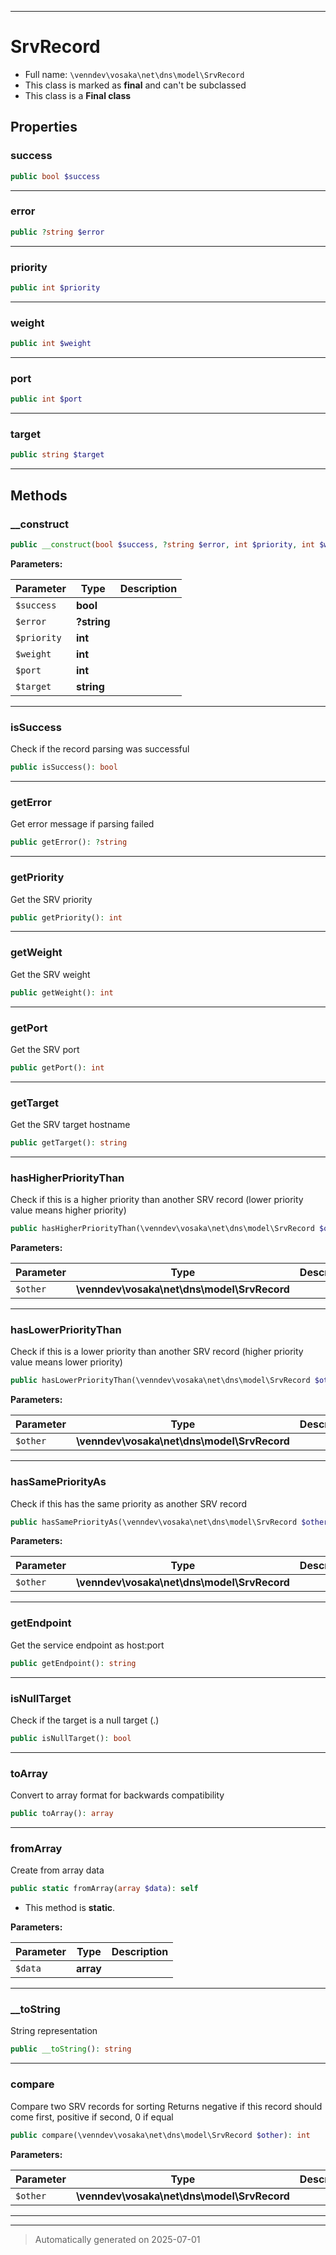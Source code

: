 ***

# SrvRecord





* Full name: `\venndev\vosaka\net\dns\model\SrvRecord`
* This class is marked as **final** and can't be subclassed
* This class is a **Final class**



## Properties


### success



```php
public bool $success
```






***

### error



```php
public ?string $error
```






***

### priority



```php
public int $priority
```






***

### weight



```php
public int $weight
```






***

### port



```php
public int $port
```






***

### target



```php
public string $target
```






***

## Methods


### __construct



```php
public __construct(bool $success, ?string $error, int $priority, int $weight, int $port, string $target): mixed
```








**Parameters:**

| Parameter | Type | Description |
|-----------|------|-------------|
| `$success` | **bool** |  |
| `$error` | **?string** |  |
| `$priority` | **int** |  |
| `$weight` | **int** |  |
| `$port` | **int** |  |
| `$target` | **string** |  |





***

### isSuccess

Check if the record parsing was successful

```php
public isSuccess(): bool
```












***

### getError

Get error message if parsing failed

```php
public getError(): ?string
```












***

### getPriority

Get the SRV priority

```php
public getPriority(): int
```












***

### getWeight

Get the SRV weight

```php
public getWeight(): int
```












***

### getPort

Get the SRV port

```php
public getPort(): int
```












***

### getTarget

Get the SRV target hostname

```php
public getTarget(): string
```












***

### hasHigherPriorityThan

Check if this is a higher priority than another SRV record
(lower priority value means higher priority)

```php
public hasHigherPriorityThan(\venndev\vosaka\net\dns\model\SrvRecord $other): bool
```








**Parameters:**

| Parameter | Type | Description |
|-----------|------|-------------|
| `$other` | **\venndev\vosaka\net\dns\model\SrvRecord** |  |





***

### hasLowerPriorityThan

Check if this is a lower priority than another SRV record
(higher priority value means lower priority)

```php
public hasLowerPriorityThan(\venndev\vosaka\net\dns\model\SrvRecord $other): bool
```








**Parameters:**

| Parameter | Type | Description |
|-----------|------|-------------|
| `$other` | **\venndev\vosaka\net\dns\model\SrvRecord** |  |





***

### hasSamePriorityAs

Check if this has the same priority as another SRV record

```php
public hasSamePriorityAs(\venndev\vosaka\net\dns\model\SrvRecord $other): bool
```








**Parameters:**

| Parameter | Type | Description |
|-----------|------|-------------|
| `$other` | **\venndev\vosaka\net\dns\model\SrvRecord** |  |





***

### getEndpoint

Get the service endpoint as host:port

```php
public getEndpoint(): string
```












***

### isNullTarget

Check if the target is a null target (.)

```php
public isNullTarget(): bool
```












***

### toArray

Convert to array format for backwards compatibility

```php
public toArray(): array
```












***

### fromArray

Create from array data

```php
public static fromArray(array $data): self
```



* This method is **static**.




**Parameters:**

| Parameter | Type | Description |
|-----------|------|-------------|
| `$data` | **array** |  |





***

### __toString

String representation

```php
public __toString(): string
```












***

### compare

Compare two SRV records for sorting
Returns negative if this record should come first, positive if second, 0 if equal

```php
public compare(\venndev\vosaka\net\dns\model\SrvRecord $other): int
```








**Parameters:**

| Parameter | Type | Description |
|-----------|------|-------------|
| `$other` | **\venndev\vosaka\net\dns\model\SrvRecord** |  |





***


***
> Automatically generated on 2025-07-01
